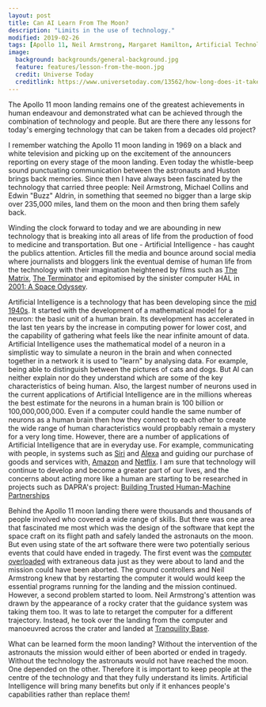 ```yaml
---
layout: post
title: Can AI Learn From The Moon?
description: "Limits in the use of technology."
modified: 2019-02-26
tags: [Apollo 11, Neil Armstrong, Margaret Hamilton, Artificial Technology]
image:
  background: backgrounds/general-background.jpg
  feature: features/lesson-from-the-moon.jpg
  credit: Universe Today
  creditlink: https://www.universetoday.com/13562/how-long-does-it-take-to-get-to-the-moon/
---
```


The Apollo 11 moon landing remains one of the greatest achievements in human endeavour and demonstrated what can be achieved through the combination of technology and people. But are there there any lessons for today's emerging technology that can be taken from a decades old project?

I remember watching the Apollo 11 moon landing in 1969 on a black and white television and picking up on the excitement of the announcers reporting on every stage of the moon landing. Even today the whistle-beep sound punctuating communication  between the astronauts and Huston brings back memories. Since then I have always been fascinated by the technology that carried three people: Neil Armstrong, Michael Collins and Edwin "Buzz" Aldrin, in something that seemed no bigger than a large skip over 235,000 miles, land them on the moon and then bring them safely back.

Winding the clock forward to today and we are abounding in new technology that is breaking into all areas of life from the production of food to medicine and transportation. But one - Artificial Intelligence - has caught the publics attention. Articles fill the media and bounce around social media where journalists and bloggers link the eventual demise of human life from the technology with their imagination heightened by films such as [The Matrix](https://en.wikipedia.org/wiki/The_Matrix), [The Terminator](https://en.wikipedia.org/wiki/The_Terminator) and epitomised by the sinister computer HAL in [2001: A Space Odyssey](https://en.wikipedia.org/wiki/2001:_A_Space_Odyssey_(film)).

Artificial Intelligence is a technology that has been developing since the [mid 1940s](https://cs.stanford.edu/people/eroberts/courses/soco/projects/neural-networks/History/history1.html). It started with the development of a mathematical model for a neuron: the basic unit of a human brain. Its development has accelerated in the last ten years by the increase in computing power for lower cost, and the capability of gathering what feels like the near infinite amount of data. Artificial Intelligence uses the mathematical model of a neuron in a simplistic way to simulate a neuron in the brain and when connected together in a network it is used to "learn" by analysing data. For example, being able to distinguish between the pictures of cats and dogs. But AI can neither explain nor do they understand which are some of the key characteristics of being human. Also, the largest number of neurons used in the current applications of Artificial Intelligence are in the millions whereas the best estimate for the neurons in a human brain is 100 billion or 100,000,000,000. Even if a computer could handle the same number of neurons as a human brain then how they connect to each other to create the wide range of human characteristics would propbably remain a mystery for a very long time. However, there are a number of applications of Artificial Intelligence that are in everyday use. For example, communicating with people, in systems such as [Siri](https://en.wikipedia.org/wiki/Siri) and [Alexa](https://www.forbes.com/sites/bernardmarr/2018/10/05/how-does-amazons-alexa-really-work/#423da0e41937) and guiding our purchase of goods and services with, [Amazon](https://www.forbes.com/sites/blakemorgan/2018/07/16/how-amazon-has-re-organized-around-artificial-intelligence-and-machine-learning/#27fbf3173618) and [Netflix](https://blogs.nvidia.com/blog/2018/06/01/how-netflix-uses-ai/). I am sure that technology will continue to develop and become a greater part of our lives, and the concerns about acting more like a human are starting to be researched in projects such as DAPRA's project: [Building Trusted Human-Machine Partnerships](https://www.darpa.mil/news-events/2019-01-31)

Behind the Apollo 11 moon landing there were thousands and thousands of people involved who covered a wide range of skills. But there was one area that fascinated me most which was the design of the software that kept the space craft on its flight path and safely landed the astronauts on the moon. But even using state of the art software there were two potentially serious events that could have ended in tragedy. The first event was the [computer overloaded](https://www.youtube.com/watch?v=Qqe7-rFRrkc) with extraneous data just as they were about to land and the mission could have been aborted.   The ground controllers and Neil Armstrong knew that by restarting the computer it would would keep the essential programs running for the landing and the mission continued. However, a second problem started to loom. Neil Armstrong's attention was drawn by the appearance of a rocky crater that the guidance system was taking them too. It was to late to retarget the computer for a different trajectory. Instead, he took over the landing from the computer and manoeuvred across the crater and landed at [Tranquility Base](https://www.youtube.com/watch?v=Qqe7-rFRrkc).

What can be learned form the moon landing? Without the intervention of the astronauts the mission would either of been aborted or ended in tragedy.  Without the technology the astronauts would not have reached the moon. One depended on the other. Therefore it is important to keep people at the centre of the technology and that they fully understand its limits. Artificial Intelligence will bring many benefits but only if it enhances people's capabilities rather than replace them!
